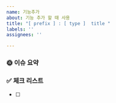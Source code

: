 ```yaml
---
name: 기능추가
about: 기능 추가 할 때 사용
title: "[ prefix ] : [ type ]  title "
labels: ''
assignees: ''

---
```


<!-- Tripful Feature 템플릿 -->

### 🌞 이슈 요약

<!-- 이슈에 대한 내용을 간략하게 기술합니다 -->

### ✅ 체크 리스트

<!-- 체크 리스트 타입으로 할 일을 분류합니다 -->

- [ ]
